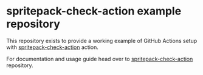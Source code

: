 # spritepack-check-action example repository

This repository exists to provide a working example of GitHub Actions setup
with [spritepack-check-action][1]
action.

For documentation and usage guide head over to [spritepack-check-action][1]
repository.

[1]: https://github.com/friends-of-monika/spritepack-check-action
